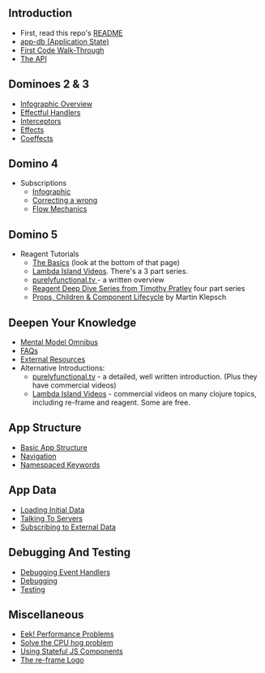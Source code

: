 ## Introduction
* First, read this repo's [README](../README.md)
* [app-db (Application State)](ApplicationState.md)
* [First Code Walk-Through](CodeWalkthrough.md)
* [The API](API.md)

## Dominoes 2 & 3
* [Infographic Overview](EventHandlingInfographic.md)
* [Effectful Handlers](EffectfulHandlers.md)
* [Interceptors](Interceptors.md)
* [Effects](Effects.md)
* [Coeffects](Coeffects.md)

## Domino 4
* Subscriptions
  * [Infographic](SubscriptionInfographic.md)
  * [Correcting a wrong](SubscriptionsCleanup.md)
  * [Flow Mechanics](SubscriptionFlow.md)

## Domino 5
* Reagent Tutorials
  * [The Basics](https://github.com/Day8/re-frame/wiki#reagent-tutorials) (look at the bottom of that page)
  * [Lambda Island Videos](https://lambdaisland.com/episodes). There's a 3 part series.
  * [purelyfunctional.tv ](https://purelyfunctional.tv/guide/reagent/) - a written overview
  * [Reagent Deep Dive Series from Timothy Pratley](http://timothypratley.blogspot.com.au/p/p.html)  four part series
  * [Props, Children & Component Lifecycle](https://www.martinklepsch.org/posts/props-children-and-component-lifecycle-in-reagent.html) by Martin Klepsch

## Deepen Your Knowledge

* [Mental Model Omnibus](MentalModelOmnibus.md)
* [FAQs](FAQs/README.md)
* [External Resources](External-Resources.md)
* Alternative Introductions:
  * [purelyfunctional.tv](https://purelyfunctional.tv/guide/re-frame-building-blocks/) - a detailed, well written introduction. (Plus they have commercial videos)
  * [Lambda Island Videos](https://lambdaisland.com/episodes) - commercial videos on many clojure topics, including re-frame and reagent. Some are free.

## App Structure
  * [Basic App Structure](Basic-App-Structure.md)
  * [Navigation](Navigation.md)
  * [Namespaced Keywords](Namespaced-Keywords.md)

## App Data
  * [Loading Initial Data](Loading-Initial-Data.md)
  * [Talking To Servers](Talking-To-Servers.md)
  * [Subscribing to External Data](Subscribing-To-External-Data.md)

## Debugging And Testing
  * [Debugging Event Handlers](Debugging-Event-Handlers.md)
  * [Debugging](Debugging.md)
  * [Testing](Testing.md)

## Miscellaneous
  * [Eek! Performance Problems](Performance-Problems.md)
  * [Solve the CPU hog problem](Solve-the-CPU-hog-problem.md)
  * [Using Stateful JS Components](Using-Stateful-JS-Components.md)
  * [The re-frame Logo](The-re-frame-logo.md)
